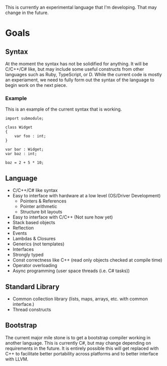 This is currently an experimental language that I'm developing.  That may change in the future.

# Goals
## Syntax
At the moment the syntax has not be solidified for anything.  It will be C/C++/C# like, but may include some useful
constructs from other languages such as Ruby, TypeScript, or D.  While the current code is mostly an experiament,
we need to fully form out the syntax of the language to begin work on the next piece.

### Example
This is an example of the current syntax that is working.

```
import submodule;

class Widget
{
    var foo : int;
}

var bar : Widget;
var baz : int;

baz = 2 + 5 * 10;
```

## Language
* C/C++/C# like syntax
* Easy to interface with hardware at a low level (OS/Driver Development)
  * Pointers & References
  * Pointer arithmetic
  * Structure bit layouts
* Easy to interface with C/C++ (Not sure how yet)
* Stack based objects
* Reflection
* Events
* Lambdas & Closures
* Generics (not templates)
* Interfaces
* Strongly typed
* Const correctness like C++ (read only objects checked at compile time)
* Operator overloading
* Async programming (user space threads (i.e. C# tasks))

## Standard Library
* Common collection library (lists, maps, arrays, etc. with common interface.)
* Thread constructs

## Bootstrap
The current major mile stone is to get a bootstrap compiler working in another language.  This is currently C#, but 
may change depending on requirements in the future.  It is entirely possible this will get replaced with C++ to 
facilitate better portability across platforms and to better interface with LLVM.

